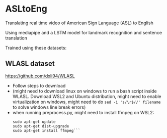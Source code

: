# ASLtoEng
Translating real time video of American Sign Language (ASL) to English <br>

Using mediapipe and a LSTM model for landmark recognition and sentence translation <br>

Trained using these datasets: <br>

## WLASL dataset
https://github.com/dxli94/WLASL <br>
- Follow steps to download <br>
- (might need to download linux on windows to run a bash script inside WLASL. Download WSL2 and Ubuntu distribution, might need to enable virtualization on windows, might need to do ```sed -i 's/\r$//' filename``` to solve windows line break errors) <br>
- when running preprocess.py, might need to install ffmpeg on WSL2: <br>
  ```sudo add-apt-repository ppa:mc3man/trusty-media
  sudo apt-get update
  sudo apt-get dist-upgrade
  sudo apt-get install ffmpeg```
